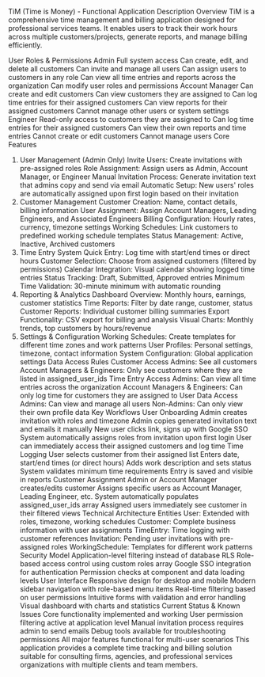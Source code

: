 TiM (Time is Money) - Functional Application Description
Overview
TiM is a comprehensive time management and billing application designed for professional services teams. It enables users to track their work hours across multiple customers/projects, generate reports, and manage billing efficiently.

User Roles & Permissions
Admin
Full system access
Can create, edit, and delete all customers
Can invite and manage all users
Can assign users to customers in any role
Can view all time entries and reports across the organization
Can modify user roles and permissions
Account Manager
Can create and edit customers
Can view customers they are assigned to
Can log time entries for their assigned customers
Can view reports for their assigned customers
Cannot manage other users or system settings
Engineer
Read-only access to customers they are assigned to
Can log time entries for their assigned customers
Can view their own reports and time entries
Cannot create or edit customers
Cannot manage users
Core Features
1. User Management (Admin Only)
Invite Users: Create invitations with pre-assigned roles
Role Assignment: Assign users as Admin, Account Manager, or Engineer
Manual Invitation Process: Generate invitation text that admins copy and send via email
Automatic Setup: New users' roles are automatically assigned upon first login based on their invitation
2. Customer Management
Customer Creation: Name, contact details, billing information
User Assignment: Assign Account Managers, Leading Engineers, and Associated Engineers
Billing Configuration: Hourly rates, currency, timezone settings
Working Schedules: Link customers to predefined working schedule templates
Status Management: Active, Inactive, Archived customers
3. Time Entry System
Quick Entry: Log time with start/end times or direct hours
Customer Selection: Choose from assigned customers (filtered by permissions)
Calendar Integration: Visual calendar showing logged time entries
Status Tracking: Draft, Submitted, Approved entries
Minimum Time Validation: 30-minute minimum with automatic rounding
4. Reporting & Analytics
Dashboard Overview: Monthly hours, earnings, customer statistics
Time Reports: Filter by date range, customer, status
Customer Reports: Individual customer billing summaries
Export Functionality: CSV export for billing and analysis
Visual Charts: Monthly trends, top customers by hours/revenue
5. Settings & Configuration
Working Schedules: Create templates for different time zones and work patterns
User Profiles: Personal settings, timezone, contact information
System Configuration: Global application settings
Data Access Rules
Customer Access
Admins: See all customers
Account Managers & Engineers: Only see customers where they are listed in assigned_user_ids
Time Entry Access
Admins: Can view all time entries across the organization
Account Managers & Engineers: Can only log time for customers they are assigned to
User Data Access
Admins: Can view and manage all users
Non-Admins: Can only view their own profile data
Key Workflows
User Onboarding
Admin creates invitation with roles and timezone
Admin copies generated invitation text and emails it manually
New user clicks link, signs up with Google SSO
System automatically assigns roles from invitation upon first login
User can immediately access their assigned customers and log time
Time Logging
User selects customer from their assigned list
Enters date, start/end times (or direct hours)
Adds work description and sets status
System validates minimum time requirements
Entry is saved and visible in reports
Customer Assignment
Admin or Account Manager creates/edits customer
Assigns specific users as Account Manager, Leading Engineer, etc.
System automatically populates assigned_user_ids array
Assigned users immediately see customer in their filtered views
Technical Architecture
Entities
User: Extended with roles, timezone, working schedules
Customer: Complete business information with user assignments
TimeEntry: Time logging with customer references
Invitation: Pending user invitations with pre-assigned roles
WorkingSchedule: Templates for different work patterns
Security Model
Application-level filtering instead of database RLS
Role-based access control using custom roles array
Google SSO integration for authentication
Permission checks at component and data loading levels
User Interface
Responsive design for desktop and mobile
Modern sidebar navigation with role-based menu items
Real-time filtering based on user permissions
Intuitive forms with validation and error handling
Visual dashboard with charts and statistics
Current Status & Known Issues
Core functionality implemented and working
User permission filtering active at application level
Manual invitation process requires admin to send emails
Debug tools available for troubleshooting permissions
All major features functional for multi-user scenarios
This application provides a complete time tracking and billing solution suitable for consulting firms, agencies, and professional services organizations with multiple clients and team members.